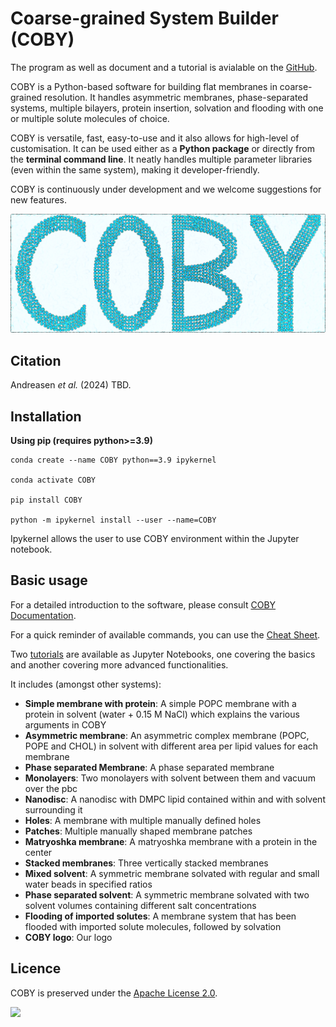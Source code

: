 # Coarse-grained System Builder (COBY)

The program as well as document and a tutorial is avialable on the [GitHub](https://github.com/MikkelDA/COBY).

COBY is a Python-based software for building flat membranes in coarse-grained resolution. It handles asymmetric membranes, phase-separated systems, multiple bilayers, protein insertion, solvation and flooding with one or multiple solute molecules of choice.

COBY is versatile, fast, easy-to-use and it also allows for high-level of customisation. It can be used either as a **Python package** or directly from the **terminal command line**. It neatly handles multiple parameter libraries (even within the same system), making it developer-friendly. 

COBY is continuously under development and we welcome suggestions for new features. 

![](https://github.com/MikkelDA/COBY/raw/master/figures/COBY_Logo.png)

## Citation

Andreasen _et al._ (2024) TBD.

## Installation 

**Using pip (requires python>=3.9)**

    conda create --name COBY python==3.9 ipykernel

    conda activate COBY

    pip install COBY

    python -m ipykernel install --user --name=COBY

Ipykernel allows the user to use COBY environment within the Jupyter notebook.

## Basic usage 

For a detailed introduction to the software, please consult [COBY Documentation](https://github.com/MikkelDA/COBY/blob/master/COBY_Documentation.pdf).

For a quick reminder of available commands, you can use the [Cheat Sheet](https://github.com/MikkelDA/COBY/blob/master/COBY_CHEAT_SHEET.pdf).

Two [tutorials](https://github.com/MikkelDA/COBY/tree/master/Tutorial) are available as Jupyter Notebooks, one covering the basics and another covering more advanced functionalities.

It includes (amongst other systems):

* **Simple membrane with protein**: A simple POPC membrane with a protein in solvent (water + 0.15 M NaCl) which explains the various arguments in COBY
* **Asymmetric membrane**: An asymmetric complex membrane (POPC, POPE and CHOL) in solvent with different area per lipid values for each membrane
* **Phase separated Membrane**: A phase separated membrane
* **Monolayers**: Two monolayers with solvent between them and vacuum over the pbc
* **Nanodisc**: A nanodisc with DMPC lipid contained within and with solvent surrounding it
* **Holes**: A membrane with multiple manually defined holes
* **Patches**: Multiple manually shaped membrane patches
* **Matryoshka membrane**: A matryoshka membrane with a protein in the center
* **Stacked membranes**: Three vertically stacked membranes
* **Mixed solvent**: A symmetric membrane solvated with regular and small water beads in specified ratios
* **Phase separated solvent**: A symmetric membrane solvated with two solvent volumes containing different salt concentrations
* **Flooding of imported solutes**: A membrane system that has been flooded with imported solute molecules, followed by solvation
* **COBY logo**: Our logo

## Licence

COBY is preserved under the [Apache License 2.0](https://github.com/MikkelDA/COBY/blob/main/LICENSE).

![](https://github.com/MikkelDA/COBY/raw/master/figures/membrane_protein.png)

